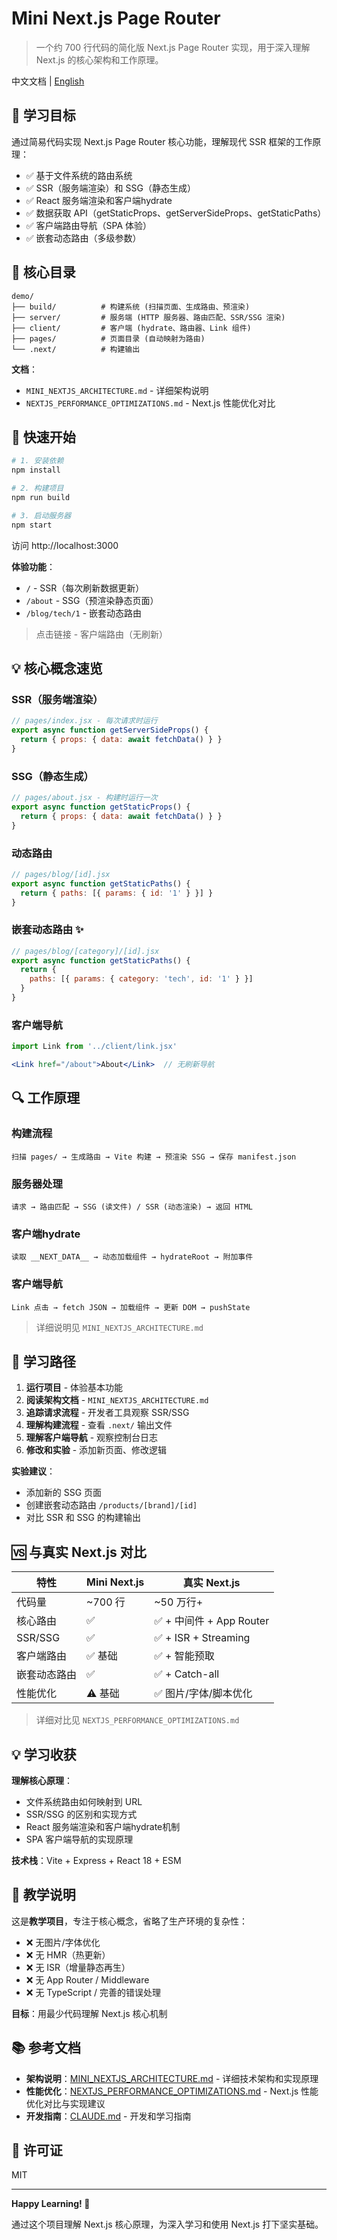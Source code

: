 # Mini Next.js Page Router

> 一个约 700 行代码的简化版 Next.js Page Router 实现，用于深入理解 Next.js 的核心架构和工作原理。

中文文档 | [English](./README_EN.md)

## 🎯 学习目标

通过简易代码实现 Next.js Page Router 核心功能，理解现代 SSR 框架的工作原理：

- ✅ 基于文件系统的路由系统
- ✅ SSR（服务端渲染）和 SSG（静态生成）
- ✅ React 服务端渲染和客户端hydrate
- ✅ 数据获取 API（getStaticProps、getServerSideProps、getStaticPaths）
- ✅ 客户端路由导航（SPA 体验）
- ✅ 嵌套动态路由（多级参数）

## 📁 核心目录

```
demo/
├── build/          # 构建系统 (扫描页面、生成路由、预渲染)
├── server/         # 服务端 (HTTP 服务器、路由匹配、SSR/SSG 渲染)
├── client/         # 客户端 (hydrate、路由器、Link 组件)
├── pages/          # 页面目录 (自动映射为路由)
└── .next/          # 构建输出
```

**文档**：
- `MINI_NEXTJS_ARCHITECTURE.md` - 详细架构说明
- `NEXTJS_PERFORMANCE_OPTIMIZATIONS.md` - Next.js 性能优化对比

## 🚀 快速开始

```bash
# 1. 安装依赖
npm install

# 2. 构建项目
npm run build

# 3. 启动服务器
npm start
```

访问 http://localhost:3000

**体验功能**：
- `/` - SSR（每次刷新数据更新）
- `/about` - SSG（预渲染静态页面）
- `/blog/tech/1` - 嵌套动态路由

> 点击链接 - 客户端路由（无刷新）

## 💡 核心概念速览

### SSR（服务端渲染）
```jsx
// pages/index.jsx - 每次请求时运行
export async function getServerSideProps() {
  return { props: { data: await fetchData() } }
}
```

### SSG（静态生成）
```jsx
// pages/about.jsx - 构建时运行一次
export async function getStaticProps() {
  return { props: { data: await fetchData() } }
}
```

### 动态路由
```jsx
// pages/blog/[id].jsx
export async function getStaticPaths() {
  return { paths: [{ params: { id: '1' } }] }
}
```

### 嵌套动态路由 ✨
```jsx
// pages/blog/[category]/[id].jsx
export async function getStaticPaths() {
  return {
    paths: [{ params: { category: 'tech', id: '1' } }]
  }
}
```

### 客户端导航
```jsx
import Link from '../client/link.jsx'

<Link href="/about">About</Link>  // 无刷新导航
```

## 🔍 工作原理

### 构建流程
```
扫描 pages/ → 生成路由 → Vite 构建 → 预渲染 SSG → 保存 manifest.json
```

### 服务器处理
```
请求 → 路由匹配 → SSG (读文件) / SSR (动态渲染) → 返回 HTML
```

### 客户端hydrate
```
读取 __NEXT_DATA__ → 动态加载组件 → hydrateRoot → 附加事件
```

### 客户端导航
```
Link 点击 → fetch JSON → 加载组件 → 更新 DOM → pushState
```

> 详细说明见 `MINI_NEXTJS_ARCHITECTURE.md`

## 📖 学习路径

1. **运行项目** - 体验基本功能
2. **阅读架构文档** - `MINI_NEXTJS_ARCHITECTURE.md`
3. **追踪请求流程** - 开发者工具观察 SSR/SSG
4. **理解构建流程** - 查看 `.next/` 输出文件
5. **理解客户端导航** - 观察控制台日志
6. **修改和实验** - 添加新页面、修改逻辑

**实验建议**：
- 添加新的 SSG 页面
- 创建嵌套动态路由 `/products/[brand]/[id]`
- 对比 SSR 和 SSG 的构建输出

## 🆚 与真实 Next.js 对比

| 特性 | Mini Next.js | 真实 Next.js |
|------|--------------|--------------|
| 代码量 | ~700 行 | ~50 万行+ |
| 核心路由 | ✅ | ✅ + 中间件 + App Router |
| SSR/SSG | ✅ | ✅ + ISR + Streaming |
| 客户端路由 | ✅ 基础 | ✅ + 智能预取 |
| 嵌套动态路由 | ✅ | ✅ + Catch-all |
| 性能优化 | ⚠️ 基础 | ✅ 图片/字体/脚本优化 |

> 详细对比见 `NEXTJS_PERFORMANCE_OPTIMIZATIONS.md`

## 💡 学习收获

**理解核心原理**：
- 文件系统路由如何映射到 URL
- SSR/SSG 的区别和实现方式
- React 服务端渲染和客户端hydrate机制
- SPA 客户端导航的实现原理

**技术栈**：Vite + Express + React 18 + ESM

## 📝 教学说明

这是**教学项目**，专注于核心概念，省略了生产环境的复杂性：
- ❌ 无图片/字体优化
- ❌ 无 HMR（热更新）
- ❌ 无 ISR（增量静态再生）
- ❌ 无 App Router / Middleware
- ❌ 无 TypeScript / 完善的错误处理

**目标**：用最少代码理解 Next.js 核心机制

## 📚 参考文档

- **架构说明**：[MINI_NEXTJS_ARCHITECTURE.md](./MINI_NEXTJS_ARCHITECTURE.md) - 详细技术架构和实现原理
- **性能优化**：[NEXTJS_PERFORMANCE_OPTIMIZATIONS.md](./NEXTJS_PERFORMANCE_OPTIMIZATIONS.md) - Next.js 性能优化对比与实现建议
- **开发指南**：[CLAUDE.md](./CLAUDE.md) - 开发和学习指南

## 📄 许可证

MIT

---

**Happy Learning! 🎉**

通过这个项目理解 Next.js 核心原理，为深入学习和使用 Next.js 打下坚实基础。
